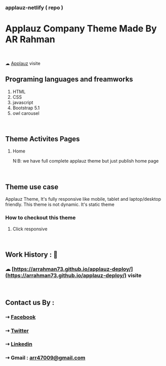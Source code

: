 ### applauz-netlify ( repo ) 
# Applauz Company Theme Made By AR Rahman

<br>

&#9729;  [Applauz](https://arrahman73.github.io/applauz-deploy/) visite

## Programing languages and freamworks
1. HTML
2. CSS
3. javascript
4. Bootstrap 5.1
5. owl carousel


<br>

## Theme Activites Pages
1. Home 

   N:B: we have full complete applauz theme but just publish home page

<br>

## Theme use case

<p>Applauz Theme, It's fully responsive like mobile, tablet and laptop/desktop friendly. This theme is not dynamic. It's static theme</p>

### How to checkout this theme
1. Click responsive

<br>

## Work History : 🔗

### &#9729; [https://arrahman73.github.io/applauz-deploy/](https://arrahman73.github.io/applauz-deploy/) visite


<br>

## Contact us By :

### ⇢ [Facebook](https://web.facebook.com/arrahman47/)
### ⇢ [Twitter](https://twitter.com/AR_Rahman47)
### ⇢ [Linkedin](https://www.linkedin.com/in/arrahman73/)
### ⇢ Gmail : arr47009@gmail.com



<!-- all social links 
[gmail]:(arr47009@gmail.com)
[facebook] : (https://web.facebook.com/arrahman47/)
[twitter]: https://twitter.com/AR_Rahman47-->
